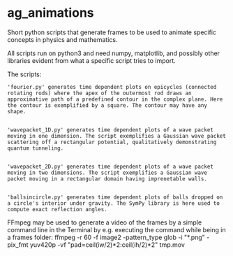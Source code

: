 # ag_animations

Short python scripts that generate frames to be used to animate specific concepts in physics and mathematics.

All scripts run on python3 and need numpy, matplotlib, and possibly other libraries evident from what a specific script tries to import.

The scripts:


    'fourier.py' generates time dependent plots on epicycles (connected rotating rods) where the apex of the outermost rod draws an approximative path of a predefined contour in the complex plane. Here the contour is exemplified by a square. The contour may have any shape.


    'wavepacket_1D.py' generates time dependent plots of a wave packet moving in one dimension. The script exemplifies a Gaussian wave packet scattering off a rectangular potential, qualitatively demonstrating quantum tunneling.


    'wavepacket_2D.py' generates time dependent plots of a wave packet moving in two dimensions. The script exemplifies a Gaussian wave packet moving in a rectangular domain having imprenetable walls.


    'ballsincircle.py' generates time dependent plots of balls dropped on a circle's interior under gravity. The SymPy library is here used to compute exact reflection angles.


FFmpeg may be used to generate a video of the frames by a simple command line in the Terminal by e.g. executing the command while being in a frames folder: 
       ffmpeg -r 60 -f image2 -pattern_type glob -i "*.png"  -pix_fmt yuv420p -vf "pad=ceil(iw/2)*2:ceil(ih/2)*2" tmp.mov